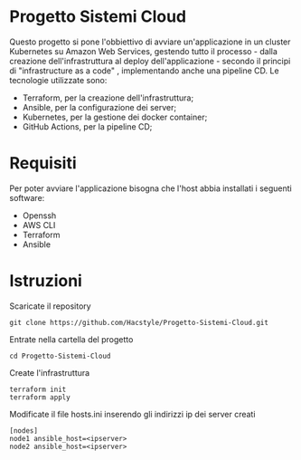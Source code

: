 # Progetto Sistemi Cloud

Questo progetto si pone l'obbiettivo di avviare un'applicazione in un cluster Kubernetes su Amazon Web Services, gestendo tutto il processo - dalla creazione dell'infrastruttura al deploy dell'applicazione - secondo il principi di "infrastructure as a code" , implementando anche una pipeline CD. 
Le tecnologie utilizzate sono: 

- Terraform, per la creazione dell'infrastruttura;
- Ansible, per la configurazione dei server;
- Kubernetes, per la gestione dei docker container;
- GitHub Actions, per la pipeline CD;

# Requisiti

Per poter avviare l'applicazione bisogna che l'host abbia installati i seguenti software:

- Openssh
- AWS CLI
- Terraform
- Ansible

# Istruzioni

Scaricate il repository

```
git clone https://github.com/Hacstyle/Progetto-Sistemi-Cloud.git
```

Entrate nella cartella del progetto

```
cd Progetto-Sistemi-Cloud
```

Create l'infrastruttura

```
terraform init
terraform apply
```

Modificate il file hosts.ini inserendo gli indirizzi ip dei server creati
```
[nodes]
node1 ansible_host=<ipserver>
node2 ansible_host=<ipserver>
```

